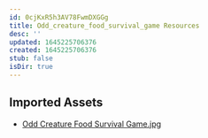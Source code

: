 ```yaml
---
id: 0cjKxR5h3AV78FwmDXGGg
title: Odd_creature_food_survival_game Resources
desc: ''
updated: 1645225706376
created: 1645225706376
stub: false
isDir: true
---
```

## Imported Assets
- [Odd Creature Food Survival Game.jpg](/assets/odd-creature-food-survival-game.jpg)
